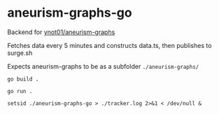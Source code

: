 # aneurism-graphs-go

Backend for [ynot01/aneurism-graphs](https://github.com/ynot01/aneurism-graphs)

Fetches data every 5 minutes and constructs data.ts, then publishes to surge.sh

Expects aneurism-graphs to be as a subfolder `./aneurism-graphs/`

`go build .`

`go run .`

`setsid ./aneurism-graphs-go > ./tracker.log 2>&1 < /dev/null &`